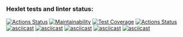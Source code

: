 ### Hexlet tests and linter status:
[![Actions Status](https://github.com/Allex75/java-project-lvl1/workflows/hexlet-check/badge.svg)](https://github.com/Allex75/java-project-lvl1/actions)
[![Maintainability](https://api.codeclimate.com/v1/badges/a99a88d28ad37a79dbf6/maintainability)](https://codeclimate.com/github/codeclimate/codeclimate/maintainability)
[![Test Coverage](https://api.codeclimate.com/v1/badges/a99a88d28ad37a79dbf6/test_coverage)](https://codeclimate.com/github/codeclimate/codeclimate/test_coverage)
[![Actions Status](https://github.com/Allex75/java-project-lvl1/workflows/GithubActions/badge.svg)](https://github.com/Allex75/java-project-lvl1/actions)
[![asciicast](https://asciinema.org/a/exUNFXl0Vggf46kntfhofv59r.svg)](https://asciinema.org/a/exUNFXl0Vggf46kntfhofv59r)
[![asciicast](https://asciinema.org/a/dV2MaJHB4Ez63QKo7odJPCTYO.svg)](https://asciinema.org/a/dV2MaJHB4Ez63QKo7odJPCTYO)
[![asciicast](https://asciinema.org/a/HaFqt15411ih06SlOJTLFLzwR.svg)](https://asciinema.org/a/HaFqt15411ih06SlOJTLFLzwR)
[![asciicast](https://asciinema.org/a/A2QN9zZlXcZpIqMsiatCCLLCq.svg)](https://asciinema.org/a/A2QN9zZlXcZpIqMsiatCCLLCq)
[![asciicast](https://asciinema.org/a/87lGqBlsZE45kWgvII8cvVRrF.svg)](https://asciinema.org/a/87lGqBlsZE45kWgvII8cvVRrF)
